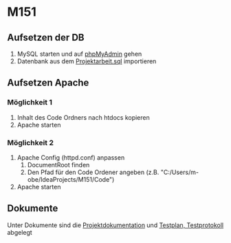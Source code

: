 # M151
## Aufsetzen der DB
1. MySQL starten und auf [phpMyAdmin](http://localhost/phpmyadmin/index.php) gehen
2. Datenbank aus dem [Projektarbeit.sql](DB/projektarbeit.sql) importieren

## Aufsetzen Apache
### Möglichkeit 1 
1. Inhalt des Code Ordners nach htdocs kopieren 
2. Apache starten

### Möglichkeit 2
1. Apache Config (httpd.conf) anpassen
   1. DocumentRoot finden 
   2. Den Pfad für den Code Ordener angeben (z.B. "C:/Users/m-obe/IdeaProjects/M151/Code")
2. Apache starten

## Dokumente
Unter Dokumente sind die [Projektdokumentation](/Dokumente/ProjektdokumentationSuterOberlin.pdf) und [Testplan, Testprotokoll](/Dokumente/Testplan.xlsx) abgelegt
